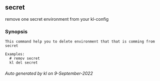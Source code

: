 ## secret

remove one secret environment from your kl-config

### Synopsis

```
This command help you to delete environment that that is comming from secret

Examples:
  # remov secret
  kl del secret
```





###### Auto generated by kl on 9-September-2022
